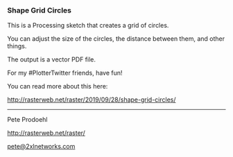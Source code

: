 ### Shape Grid Circles

This is a Processing sketch that creates a grid of circles.

You can adjust the size of the circles, the distance between them, and other things.

The output is a vector PDF file.

For my #PlotterTwitter friends, have fun!

You can read more about this here:

  http://rasterweb.net/raster/2019/09/28/shape-grid-circles/

---

Pete Prodoehl

<http://rasterweb.net/raster/>

<pete@2xlnetworks.com>

